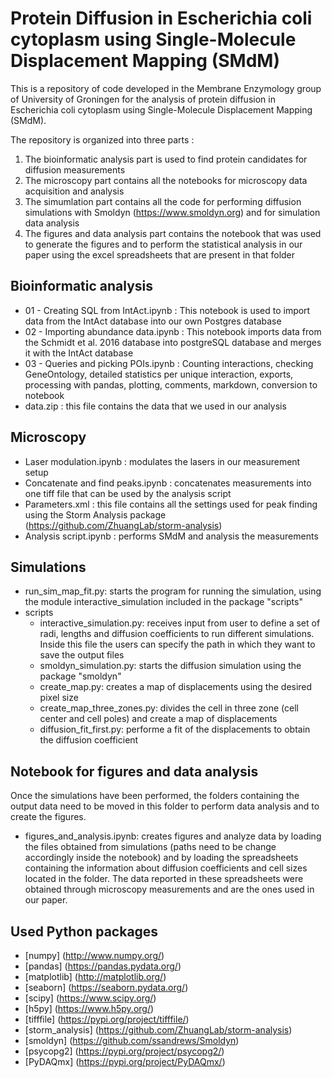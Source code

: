 # Protein Diffusion in Escherichia coli cytoplasm using Single-Molecule Displacement Mapping (SMdM) #

This is a repository of code developed in the Membrane Enzymology group of University of Groningen for the analysis of protein diffusion in Escherichia coli cytoplasm using Single-Molecule Displacement Mapping (SMdM).

The repository is organized into three parts :
1. The bioinformatic analysis part is used to find protein candidates for diffusion measurements
2. The microscopy part contains all the notebooks for microscopy data acquisition and analysis
3. The simumlation part contains all the code for performing diffusion simulations with Smoldyn (https://www.smoldyn.org) and for simulation data analysis
4. The figures and data analysis part contains the notebook that was used to generate the figures and to perform the statistical analysis in our paper using the excel spreadsheets that are present in that folder

## Bioinformatic analysis ##
* 01 - Creating SQL from IntAct.ipynb : This notebook is used to import data from the IntAct database into our own Postgres database
* 02 - Importing abundance data.ipynb : This notebook imports data from the Schmidt et al. 2016 database into postgreSQL database and merges it with the IntAct database
* 03 - Queries and picking POIs.ipynb : Counting interactions, checking GeneOntology, detailed statistics per unique interaction, exports, processing with pandas, plotting, comments, markdown, conversion to notebook
* data.zip : this file contains the data that we used in our analysis

## Microscopy ##
* Laser modulation.ipynb : modulates the lasers in our measurement setup
* Concatenate and find peaks.ipynb : concatenates measurements into one tiff file that can be used by the analysis script
* Parameters.xml : this file contains all the settings used for peak finding using the Storm Analysis package (https://github.com/ZhuangLab/storm-analysis)
* Analysis script.ipynb : performs SMdM and analysis the measurements

## Simulations ##
* run_sim_map_fit.py: starts the program for running the simulation, using the module interactive_simulation included in the package "scripts"
* scripts
	* interactive_simulation.py: receives input from user to define a set of radi, lengths and diffusion coefficients to run different simulations. Inside this file the users can specify the path in which they want to save the output files
	* smoldyn_simulation.py: starts the diffusion simulation using the package "smoldyn"
	* create_map.py: creates a map of displacements using the desired pixel size
	* create_map_three_zones.py: divides the cell in three zone (cell center and cell poles) and create a map of displacements
	* diffusion_fit_first.py: performe a fit of the displacements to obtain the diffusion coefficient

## Notebook for figures and data analysis ##
Once the simulations have been performed, the folders containing the output data need to be moved in this folder to perform data analysis and to create the figures.
* figures_and_analysis.ipynb: creates figures and analyze data by loading the files obtained from simulations (paths need to be change accordingly inside the notebook) and by loading the spreadsheets containing the information about diffusion coefficients and cell sizes located in the folder. The data reported in these spreadsheets were obtained through microscopy measurements and are the ones used in our paper.

## Used Python packages ##
* [numpy] (http://www.numpy.org/)
* [pandas] (https://pandas.pydata.org/)
* [matplotlib] (http://matplotlib.org/)
* [seaborn] (https://seaborn.pydata.org/)
* [scipy] (https://www.scipy.org/)
* [h5py] (https://www.h5py.org/)
* [tifffile] (https://pypi.org/project/tifffile/)
* [storm_analysis] (https://github.com/ZhuangLab/storm-analysis)
* [smoldyn] (https://github.com/ssandrews/Smoldyn)
* [psycopg2] (https://pypi.org/project/psycopg2/)
* [PyDAQmx] (https://pypi.org/project/PyDAQmx/)


